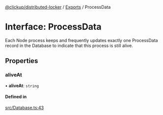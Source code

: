 [@clickup/distributed-locker](../README.md) / [Exports](../modules.md) / ProcessData

# Interface: ProcessData

Each Node process keeps and frequently updates exactly one ProcessData record
in the Database to indicate that this process is still alive.

## Properties

### aliveAt

• **aliveAt**: `string`

#### Defined in

[src/Database.ts:43](https://github.com/clickup/distributed-locker/blob/master/src/Database.ts#L43)
